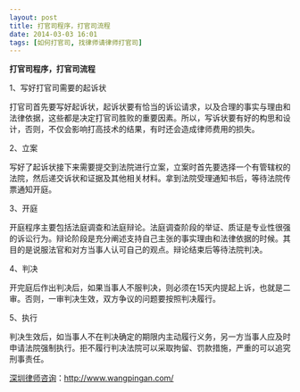 ```yaml
---
layout: post
title: 打官司程序，打官司流程
date: 2014-03-03 16:01
tags: [如何打官司, 找律师请律师打官司]
---
```

<strong>打官司程序，打官司流程</strong>

1、写好打官司需要的起诉状

打官司首先要写好起诉状，起诉状要有恰当的诉讼请求，以及合理的事实与理由和法律依据，这些都是决定打官司胜败的重要因素。所以，写诉状要有好的构思和设计，否则，不仅会影响打高技术的结果，有时还会造成律师费用的损失。

2、立案

写好了起诉状接下来需要提交到法院进行立案，立案时首先要选择一个有管辖权的法院，然后递交诉状和证据及其他相关材料。拿到法院受理通知书后，等待法院传票通知开庭。

3、开庭

开庭程序主要包括法庭调查和法庭辩论。法庭调查阶段的举证、质证是专业性很强的诉讼行为。辩论阶段是充分阐述支持自己主张的事实理由和法律依据的时候。其目的是说服法官和对方当事人认可自己的观点。辩论结束后等待法院判决。

4、判决

开完庭后作出判决后，如果当事人不服判决，则必须在15天内提起上诉，也就是二审。否则，一审判决生效，双方争议的问题要按照判决履行。

5、执行

判决生效后，如当事人不在判决确定的期限内主动履行义务，另一方当事人应及时申请法院强制执行。拒不履行判决法院可以采取拘留、罚款措施，严重的可以追究刑事责任。

<a href="http://www.wangpingan.com/">深圳律师咨询</a>：<a href="http://www.wangpingan.com/">http://www.wangpingan.com/</a>

